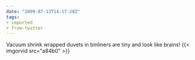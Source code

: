 ```yaml
---
date: "2009-07-13T14:17:28Z"
tags:
- imported
- from-twitter
---
```

Vacuum shrink wrapped duvets in binliners are tiny and look like brains\! {{< imgorvid src="a84b0" >}}
